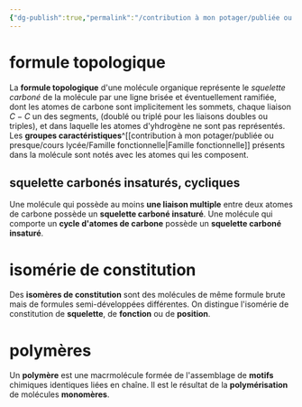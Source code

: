 ```yaml
---
{"dg-publish":true,"permalink":"/contribution à mon potager/publiée ou presque/cours lycée/structure des molécules/"}
---
```


# formule topologique
La **formule topologique** d'une molécule organique représente le *squelette carboné* de la molécule par une ligne brisée et éventuellement ramifiée, dont les atomes de carbone sont implicitement les sommets, chaque liaison $C-C$ un des segments, (doublé ou triplé pour les liaisons doubles ou triples), et dans laquelle les atomes d'yhdrogène ne sont pas représentés.
Les **groupes caractéristiques**^[[contribution à mon potager/publiée ou presque/cours lycée/Famille fonctionnelle\|Famille fonctionnelle]] présents dans la molécule sont notés avec les atomes qui les composent.
## squelette carbonés insaturés, cycliques
Une molécule qui possède au moins **une liaison multiple** entre deux atomes de carbone possède un **squelette carboné insaturé**.
Une molécule qui comporte un **cycle d'atomes de carbone** possède un **squelette carboné insaturé**.
# isomérie de constitution
Des **isomères de constitution** sont des molécules de même formule brute mais de formules semi-développées différentes. On distingue l'isomérie de constitution de **squelette**, de **fonction** ou de **position**.
# polymères
Un **polymère** est une macrmolécule formée de l'assemblage de **motifs** chimiques identiques liées en chaîne. Il est le résultat de la **polymérisation** de molécules **monomères**.